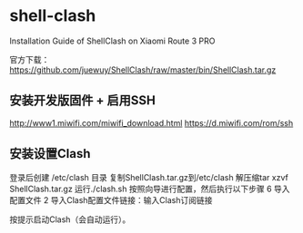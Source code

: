 # shell-clash
Installation Guide of ShellClash on Xiaomi Route 3 PRO

官方下载：https://github.com/juewuy/ShellClash/raw/master/bin/ShellClash.tar.gz

## 安装开发版固件 + 启用SSH
http://www1.miwifi.com/miwifi_download.html
https://d.miwifi.com/rom/ssh

## 安装设置Clash
登录后创建 /etc/clash 目录
复制ShellClash.tar.gz到/etc/clash
解压缩tar xzvf ShellClash.tar.gz
运行./clash.sh
按照向导进行配置，然后执行以下步骤
6 导入配置文件
2 导入Clash配置文件链接：输入Clash订阅链接

按提示启动Clash（会自动运行）。
